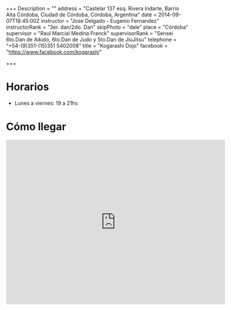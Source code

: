 +++
Description = ""
address = "Castelar 137 esq. Rivera Indarte, Barrio Alta Córdoba, Ciudad de Córdoba, Córdoba, Argentina"
date = 2014-09-07T18:45:00Z
instructor = "Jose Delgado - Eugenio Fernandez"
instructorRank = "3er. dan/2do. Dan"
skipPhoto = "dale"
place = "Córdoba"
supervisor = "Raul Marcial Medina Franck"
supervisorRank = "Sensei 6to.Dan de Aikido, 6to.Dan de Judo y 5to.Dan de JiuJitsu"
telephone = "+54-(9)351-(15)351 5402008"
title = "Kogarashi Dojo"
facebook = "https://www.facebook.com/kogarashi"

+++


Horarios
========

- Lunes a viernes: 19 a 21hs


Cómo llegar
===========

<iframe src="https://www.google.com/maps/embed?pb=!1m18!1m12!1m3!1d1702.9648497058317!2d-64.17691669999999!3d-31.3885019!2m3!1f0!2f0!3f0!3m2!1i1024!2i768!4f13.1!3m3!1m2!1s0x94329841f502b675%3A0xb99d4c1e8eadf898!2sCastelar+100%2C+C%C3%B3rdoba!5e0!3m2!1sen!2sar!4v1425246350905" width="600" height="450" frameborder="0" style="border:0"></iframe>
